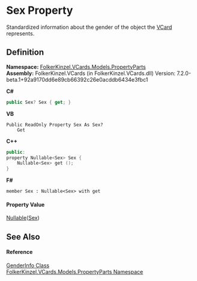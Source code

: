 # Sex Property


Standardized information about the gender of the object the <a href="23413828-9a4a-2851-b88b-84d0afcb0031.md">VCard</a> represents.



## Definition
**Namespace:** <a href="dbd283d2-4531-056c-7d94-281acad42316.md">FolkerKinzel.VCards.Models.PropertyParts</a>  
**Assembly:** FolkerKinzel.VCards (in FolkerKinzel.VCards.dll) Version: 7.2.0-beta.1+92a9170dd6e89cb66392c26e0acddb6434e3fbc1

**C#**
``` C#
public Sex? Sex { get; }
```
**VB**
``` VB
Public ReadOnly Property Sex As Sex?
	Get
```
**C++**
``` C++
public:
property Nullable<Sex> Sex {
	Nullable<Sex> get ();
}
```
**F#**
``` F#
member Sex : Nullable<Sex> with get
```



#### Property Value
<a href="https://learn.microsoft.com/dotnet/api/system.nullable-1" target="_blank" rel="noopener noreferrer">Nullable</a>(<a href="0bdcdc19-960b-49d4-9e0d-d74b6e541442.md">Sex</a>)

## See Also


#### Reference
<a href="e20b3f67-90c7-6662-6dc1-1cb8cfa6d6e3.md">GenderInfo Class</a>  
<a href="dbd283d2-4531-056c-7d94-281acad42316.md">FolkerKinzel.VCards.Models.PropertyParts Namespace</a>  
